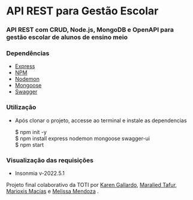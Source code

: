 <h1>API REST para Gestão Escolar</h1>

<h3>API REST com CRUD, Node.js, MongoDB e OpenAPI para gestão escolar de alunos de ensino meio</h3>
<h3>Dependências</h3>
<ul>
<li> <a href="http://expressjs.com/en/starter/installing.html" target="_blank">Express </a></li>
<li> <a href="https://docs.npmjs.com/cli/v8/commands/npm-install" target="_blank">NPM</a></li>
<li> <a href="https://www.npmjs.com/package/nodemon" target="_blank">Nodemon</a></li>
<li> <a href="https://mongoosejs.com/" target="_blank">Mongoose </a></li>
<li> <a href="https://swagger.io/docs/open-source-tools/swagger-ui/usage/installation/" target="_blank">Swagger </a></li>
</ul>

<h3>Utilização</h3>
<ul>
<li> Após clonar o projeto, accesse ao terminal e instale as dependencias </li>

$ npm init -y </br>
$ npm install express nodemon mongoose swagger-ui </br>
$ npm start </br>
</ul>


<h3>Visualização das requisições</h3>
<ul>
<li>Insonmia v-2022.5.1</li>
</ul>
<p>Projeto final colaborativo da TOTI por <a href="https://github.com/karensgo" target="_blank">Karen Gallardo</a>, <a href="https://github.com/maraliedtafur" target="_blank">  Maralied Tafur</a>, <a href="https://github.com/marioxis" target="_blank"> Marioxis Macías</a> e <a href="https://github.com/Melsanz" target="_blank">Melissa Mendoza</a> .</p>
